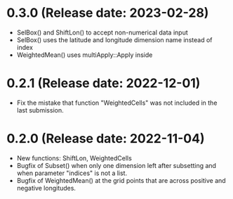 # 0.3.0 (Release date: 2023-02-28)
- SelBox() and ShiftLon() to accept non-numerical data input  
- SelBox() uses the latitude and longitude dimension name instead of index  
- WeightedMean() uses multiApply::Apply inside  

# 0.2.1 (Release date: 2022-12-01)
- Fix the mistake that function "WeightedCells" was not included in the last submission.  

# 0.2.0 (Release date: 2022-11-04)
- New functions: ShiftLon, WeightedCells  
- Bugfix of Subset() when only one dimension left after subsetting and when 
parameter "indices" is not a list.
- Bugfix of WeightedMean() at the grid points that are across positive and
negative longitudes.


